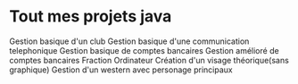 Tout mes projets java
=====================
Gestion basique d'un club
Gestion basique d'une communication telephonique
Gestion basique de comptes bancaires
Gestion amélioré de comptes bancaires
Fraction
Ordinateur
Création d'un visage théorique(sans graphique)
Gestion d'un western avec personage principaux